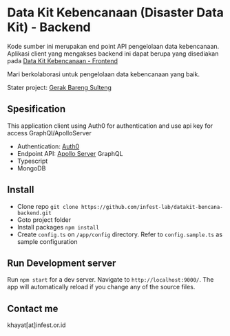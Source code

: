 # Data Kit Kebencanaan (Disaster Data Kit) - Backend

Kode sumber ini merupakan end point API pengelolaan data kebencanaan. Aplikasi client yang mengakses backend ini dapat berupa yang disediakan pada [Data Kit Kebencanaan - Frontend](https://github.com/infest-lab/datakit-bencana-frontend)

Mari berkolaborasi untuk pengelolaan data kebencanaan yang baik.

Stater project: [Gerak Bareng Sulteng](http://gerbangsulteng.org)

## Spesification
This application client using Auth0 for authentication and use api key for access GraphQl/ApolloServer
* Authentication: [Auth0](https://auth0.com)
* Endpoint API: [Apollo Server](https://www.apollographql.com/docs/apollo-server/api/apollo-server.html) GraphQL
* Typescript
* MongoDB

## Install
* Clone repo `git clone https://github.com/infest-lab/datakit-bencana-backend.git`
* Goto project folder
* Install packages `npm install`
* Create `config.ts` on `/app/config` directory. Refer to `config.sample.ts` as sample configuration


## Run Development server

Run `npm start` for a dev server. Navigate to `http://localhost:9000/`. The app will automatically reload if you change any of the source files.

## Contact me

khayat[at]infest.or.id
